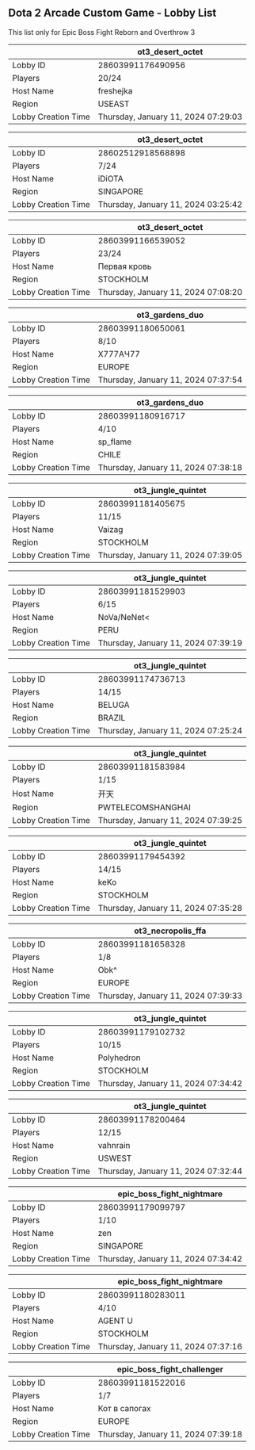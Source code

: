 ## Dota 2 Arcade Custom Game - Lobby List

This list only for Epic Boss Fight Reborn and Overthrow 3

|  | ot3_desert_octet |
| ------ | ------ |
| Lobby ID | 28603991176490956 |
| Players | 20/24 |
| Host Name | freshejka |
| Region | USEAST |
| Lobby Creation Time | Thursday, January 11, 2024 07:29:03 |


|  | ot3_desert_octet |
| ------ | ------ |
| Lobby ID | 28602512918568898 |
| Players | 7/24 |
| Host Name | iDiOTA |
| Region | SINGAPORE |
| Lobby Creation Time | Thursday, January 11, 2024 03:25:42 |


|  | ot3_desert_octet |
| ------ | ------ |
| Lobby ID | 28603991166539052 |
| Players | 23/24 |
| Host Name | Первая кровь |
| Region | STOCKHOLM |
| Lobby Creation Time | Thursday, January 11, 2024 07:08:20 |


|  | ot3_gardens_duo |
| ------ | ------ |
| Lobby ID | 28603991180650061 |
| Players | 8/10 |
| Host Name | Х777АЧ77 |
| Region | EUROPE |
| Lobby Creation Time | Thursday, January 11, 2024 07:37:54 |


|  | ot3_gardens_duo |
| ------ | ------ |
| Lobby ID | 28603991180916717 |
| Players | 4/10 |
| Host Name | sp_flame |
| Region | CHILE |
| Lobby Creation Time | Thursday, January 11, 2024 07:38:18 |


|  | ot3_jungle_quintet |
| ------ | ------ |
| Lobby ID | 28603991181405675 |
| Players | 11/15 |
| Host Name | Vaizag |
| Region | STOCKHOLM |
| Lobby Creation Time | Thursday, January 11, 2024 07:39:05 |


|  | ot3_jungle_quintet |
| ------ | ------ |
| Lobby ID | 28603991181529903 |
| Players | 6/15 |
| Host Name | NoVa/NeNet< |
| Region | PERU |
| Lobby Creation Time | Thursday, January 11, 2024 07:39:19 |


|  | ot3_jungle_quintet |
| ------ | ------ |
| Lobby ID | 28603991174736713 |
| Players | 14/15 |
| Host Name | BELUGA |
| Region | BRAZIL |
| Lobby Creation Time | Thursday, January 11, 2024 07:25:24 |


|  | ot3_jungle_quintet |
| ------ | ------ |
| Lobby ID | 28603991181583984 |
| Players | 1/15 |
| Host Name | 开天 |
| Region | PWTELECOMSHANGHAI |
| Lobby Creation Time | Thursday, January 11, 2024 07:39:25 |


|  | ot3_jungle_quintet |
| ------ | ------ |
| Lobby ID | 28603991179454392 |
| Players | 14/15 |
| Host Name | keKo |
| Region | STOCKHOLM |
| Lobby Creation Time | Thursday, January 11, 2024 07:35:28 |


|  | ot3_necropolis_ffa |
| ------ | ------ |
| Lobby ID | 28603991181658328 |
| Players | 1/8 |
| Host Name | Obk^ |
| Region | EUROPE |
| Lobby Creation Time | Thursday, January 11, 2024 07:39:33 |


|  | ot3_jungle_quintet |
| ------ | ------ |
| Lobby ID | 28603991179102732 |
| Players | 10/15 |
| Host Name | Polyhedron |
| Region | STOCKHOLM |
| Lobby Creation Time | Thursday, January 11, 2024 07:34:42 |


|  | ot3_jungle_quintet |
| ------ | ------ |
| Lobby ID | 28603991178200464 |
| Players | 12/15 |
| Host Name | vahnrain |
| Region | USWEST |
| Lobby Creation Time | Thursday, January 11, 2024 07:32:44 |


|  | epic_boss_fight_nightmare |
| ------ | ------ |
| Lobby ID | 28603991179099797 |
| Players | 1/10 |
| Host Name | zen |
| Region | SINGAPORE |
| Lobby Creation Time | Thursday, January 11, 2024 07:34:42 |


|  | epic_boss_fight_nightmare |
| ------ | ------ |
| Lobby ID | 28603991180283011 |
| Players | 4/10 |
| Host Name | AGENT U |
| Region | STOCKHOLM |
| Lobby Creation Time | Thursday, January 11, 2024 07:37:16 |


|  | epic_boss_fight_challenger |
| ------ | ------ |
| Lobby ID | 28603991181522016 |
| Players | 1/7 |
| Host Name | Кот в сапогах |
| Region | EUROPE |
| Lobby Creation Time | Thursday, January 11, 2024 07:39:18 |


